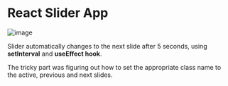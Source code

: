 # React Slider App

![image](https://user-images.githubusercontent.com/51804994/126393399-364efcd0-2ad4-4464-b946-ee27d2cbb84f.png)

Slider automatically changes to the next slide after 5 seconds, using **setInterval** and **useEffect hook**.

The tricky part was figuring out how to set the appropriate class name to the active, previous and next slides.
